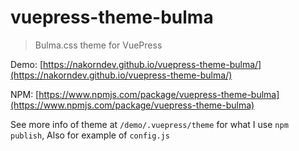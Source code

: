 # vuepress-theme-bulma

> Bulma.css theme for VuePress

Demo: [https://nakorndev.github.io/vuepress-theme-bulma/](https://nakorndev.github.io/vuepress-theme-bulma/)

NPM: [https://www.npmjs.com/package/vuepress-theme-bulma](https://www.npmjs.com/package/vuepress-theme-bulma)

See more info of theme at `/demo/.vuepress/theme` for what I use `npm publish`,
Also for example of `config.js`
